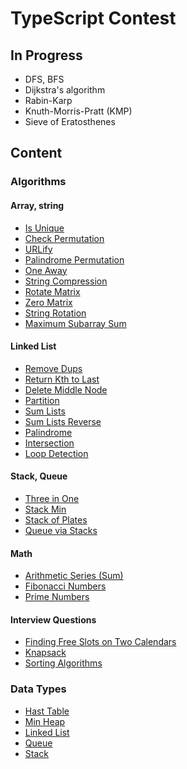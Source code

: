 # TypeScript Contest

## In Progress

- DFS, BFS
- Dijkstra's algorithm
- Rabin-Karp
- Knuth-Morris-Pratt (KMP)
- Sieve of Eratosthenes

## Content

### Algorithms

#### Array, string

- [Is Unique](./src/algorithms/containsAllUniqueChars)
- [Check Permutation](./src/algorithms/checkStringsForPerm)
- [URLify](./src/algorithms/replaceAllSpaces)
- [Palindrome Permutation](./src/algorithms/isPalindromePerm)
- [One Away](./src/algorithms/checkChanges)
- [String Compression](./src/algorithms/stringCompression)
- [Rotate Matrix](./src/algorithms/rotateMatrix)
- [Zero Matrix](./src/algorithms/zeroMatrix)
- [String Rotation](./src/algorithms/stringRotation)
- [Maximum Subarray Sum](./src/algorithms/getMaxSubSum)

#### Linked List

- [Remove Dups](./src/algorithms/removeDuplicates)
- [Return Kth to Last](./src/algorithms/returnKthLast)
- [Delete Middle Node](./src/algorithms/deleteMiddleNode)
- [Partition](./src/algorithms/partition)
- [Sum Lists](./src/algorithms/sumLists)
- [Sum Lists Reverse](./src/algorithms/sumListsReverse)
- [Palindrome](./src/algorithms/listPalindrome)
- [Intersection](./src/algorithms/listIntersection)
- [Loop Detection](./src/algorithms/loopDetection)

#### Stack, Queue

- [Three in One](./src/dataTypes/ThreeStack)
- [Stack Min](./src/dataTypes/MinStack)
- [Stack of Plates](./src/dataTypes/SetStacks)
- [Queue via Stacks](./src/dataTypes/StackQueue)

#### Math

- [Arithmetic Series (Sum)](./src/algorithms/getArithmeticSeries)
- [Fibonacci Numbers](./src/algorithms/getFibNum)
- [Prime Numbers](./src/algorithms/getPrimes)

#### Interview Questions

- [Finding Free Slots on Two Calendars](./src/algorithms/getMeetingWindows)
- [Knapsack](./src/algorithms/getMaxValKnapsack)
- [Sorting Algorithms](./src/algorithms/sortingAlgorithms)

### Data Types

- [Hast Table](./src/dataTypes/HashTable)
- [Min Heap](./src/dataTypes/MinHeap)
- [Linked List](./src/dataTypes/LinkedList)
- [Queue](./src/dataTypes/Queue)
- [Stack](./src/dataTypes/Stack)
